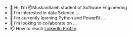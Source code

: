 - 👋 Hi, I’m @MuskanSaleh student of Software Engineering
- 👀 I’m interested in data Science ...
- 🌱 I’m currently learning Python and PowerBI ...
- 💞️ I’m looking to collaborate on ...
- 📫 How to reach  [LinkedIn Profile](https://www.linkedin.com/in/muskan-saleh-731b59231/).

<!---
MuskanSaleh/MuskanSaleh is a ✨ special ✨ repository because its `README.md` (this file) appears on your GitHub profile.
You can click the Preview link to take a look at your changes.
--->
